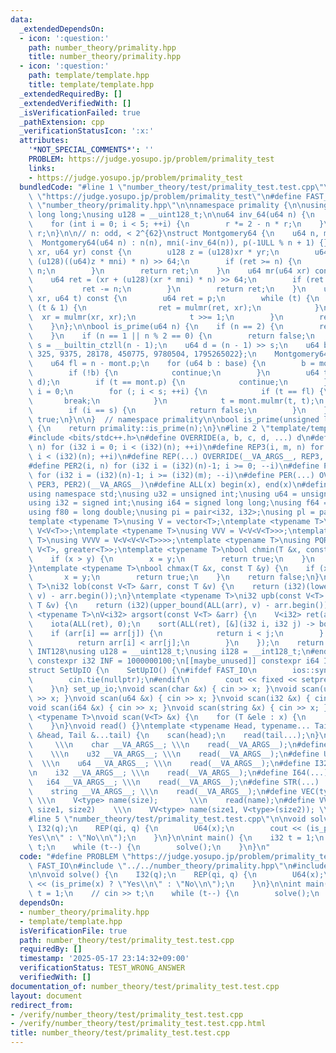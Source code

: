```yaml
---
data:
  _extendedDependsOn:
  - icon: ':question:'
    path: number_theory/primality.hpp
    title: number_theory/primality.hpp
  - icon: ':question:'
    path: template/template.hpp
    title: template/template.hpp
  _extendedRequiredBy: []
  _extendedVerifiedWith: []
  _isVerificationFailed: true
  _pathExtension: cpp
  _verificationStatusIcon: ':x:'
  attributes:
    '*NOT_SPECIAL_COMMENTS*': ''
    PROBLEM: https://judge.yosupo.jp/problem/primality_test
    links:
    - https://judge.yosupo.jp/problem/primality_test
  bundledCode: "#line 1 \"number_theory/test/primality_test.test.cpp\"\n#define PROBLEM\
    \ \"https://judge.yosupo.jp/problem/primality_test\"\n#define FAST_IO\n#line 2\
    \ \"number_theory/primality.hpp\"\n\nnamespace primality {\n\nusing u64 = unsigned\
    \ long long;\nusing u128 = __uint128_t;\n\nu64 inv_64(u64 n) {\n    u64 r = n;\n\
    \    for (int i = 0; i < 5; ++i) {\n        r *= 2 - n * r;\n    }\n    return\
    \ r;\n}\n\n// n: odd, < 2^{62}\nstruct Montgomery64 {\n    u64 n, mni, p;\n  \
    \  Montgomery64(u64 n) : n(n), mni(-inv_64(n)), p(-1ULL % n + 1) {}\n    u64 mulmr(u64\
    \ xr, u64 yr) const {\n        u128 z = (u128)xr * yr;\n        u64 ret = (z +\
    \ (u128)((u64)z * mni) * n) >> 64;\n        if (ret >= n) {\n            ret -=\
    \ n;\n        }\n        return ret;\n    }\n    u64 mr(u64 xr) const {\n    \
    \    u64 ret = (xr + (u128)(xr * mni) * n) >> 64;\n        if (ret >= n) {\n \
    \           ret -= n;\n        }\n        return ret;\n    }\n    u64 pow(u64\
    \ xr, u64 t) const {\n        u64 ret = p;\n        while (t) {\n            if\
    \ (t & 1) {\n                ret = mulmr(ret, xr);\n            }\n          \
    \  xr = mulmr(xr, xr);\n            t >>= 1;\n        }\n        return ret;\n\
    \    }\n};\n\nbool is_prime(u64 n) {\n    if (n == 2) {\n        return true;\n\
    \    }\n    if (n == 1 || n % 2 == 0) {\n        return false;\n    }\n    u64\
    \ s = __builtin_ctzll(n - 1);\n    u64 d = (n - 1) >> s;\n    u64 base[] = {2,\
    \ 325, 9375, 28178, 450775, 9780504, 1795265022};\n    Montgomery64 mont(n);\n\
    \    u64 fl = n - mont.p;\n    for (u64 b : base) {\n        b = mont.mr(b);\n\
    \        if (!b) {\n            continue;\n        }\n        u64 t = mont.pow(b,\
    \ d);\n        if (t == mont.p) {\n            continue;\n        }\n        u64\
    \ i = 0;\n        for (; i < s; ++i) {\n            if (t == fl) {\n         \
    \       break;\n            }\n            t = mont.mulmr(t, t);\n        }\n\
    \        if (i == s) {\n            return false;\n        }\n    }\n    return\
    \ true;\n}\n\n}  // namespace primality\n\nbool is_prime(unsigned long long n)\
    \ {\n    return primality::is_prime(n);\n}\n#line 2 \"template/template.hpp\"\n\
    #include <bits/stdc++.h>\n#define OVERRIDE(a, b, c, d, ...) d\n#define REP2(i,\
    \ n) for (i32 i = 0; i < (i32)(n); ++i)\n#define REP3(i, m, n) for (i32 i = (i32)(m);\
    \ i < (i32)(n); ++i)\n#define REP(...) OVERRIDE(__VA_ARGS__, REP3, REP2)(__VA_ARGS__)\n\
    #define PER2(i, n) for (i32 i = (i32)(n)-1; i >= 0; --i)\n#define PER3(i, m, n)\
    \ for (i32 i = (i32)(n)-1; i >= (i32)(m); --i)\n#define PER(...) OVERRIDE(__VA_ARGS__,\
    \ PER3, PER2)(__VA_ARGS__)\n#define ALL(x) begin(x), end(x)\n#define LEN(x) (i32)(x.size())\n\
    using namespace std;\nusing u32 = unsigned int;\nusing u64 = unsigned long long;\n\
    using i32 = signed int;\nusing i64 = signed long long;\nusing f64 = double;\n\
    using f80 = long double;\nusing pi = pair<i32, i32>;\nusing pl = pair<i64, i64>;\n\
    template <typename T>\nusing V = vector<T>;\ntemplate <typename T>\nusing VV =\
    \ V<V<T>>;\ntemplate <typename T>\nusing VVV = V<V<V<T>>>;\ntemplate <typename\
    \ T>\nusing VVVV = V<V<V<V<T>>>>;\ntemplate <typename T>\nusing PQR = priority_queue<T,\
    \ V<T>, greater<T>>;\ntemplate <typename T>\nbool chmin(T &x, const T &y) {\n\
    \    if (x > y) {\n        x = y;\n        return true;\n    }\n    return false;\n\
    }\ntemplate <typename T>\nbool chmax(T &x, const T &y) {\n    if (x < y) {\n \
    \       x = y;\n        return true;\n    }\n    return false;\n}\ntemplate <typename\
    \ T>\ni32 lob(const V<T> &arr, const T &v) {\n    return (i32)(lower_bound(ALL(arr),\
    \ v) - arr.begin());\n}\ntemplate <typename T>\ni32 upb(const V<T> &arr, const\
    \ T &v) {\n    return (i32)(upper_bound(ALL(arr), v) - arr.begin());\n}\ntemplate\
    \ <typename T>\nV<i32> argsort(const V<T> &arr) {\n    V<i32> ret(arr.size());\n\
    \    iota(ALL(ret), 0);\n    sort(ALL(ret), [&](i32 i, i32 j) -> bool {\n    \
    \    if (arr[i] == arr[j]) {\n            return i < j;\n        } else {\n  \
    \          return arr[i] < arr[j];\n        }\n    });\n    return ret;\n}\n#ifdef\
    \ INT128\nusing u128 = __uint128_t;\nusing i128 = __int128_t;\n#endif\n[[maybe_unused]]\
    \ constexpr i32 INF = 1000000100;\n[[maybe_unused]] constexpr i64 INF64 = 3000000000000000100;\n\
    struct SetUpIO {\n    SetUpIO() {\n#ifdef FAST_IO\n        ios::sync_with_stdio(false);\n\
    \        cin.tie(nullptr);\n#endif\n        cout << fixed << setprecision(15);\n\
    \    }\n} set_up_io;\nvoid scan(char &x) { cin >> x; }\nvoid scan(u32 &x) { cin\
    \ >> x; }\nvoid scan(u64 &x) { cin >> x; }\nvoid scan(i32 &x) { cin >> x; }\n\
    void scan(i64 &x) { cin >> x; }\nvoid scan(string &x) { cin >> x; }\ntemplate\
    \ <typename T>\nvoid scan(V<T> &x) {\n    for (T &ele : x) {\n        scan(ele);\n\
    \    }\n}\nvoid read() {}\ntemplate <typename Head, typename... Tail>\nvoid read(Head\
    \ &head, Tail &...tail) {\n    scan(head);\n    read(tail...);\n}\n#define CHAR(...)\
    \     \\\n    char __VA_ARGS__; \\\n    read(__VA_ARGS__);\n#define U32(...) \
    \    \\\n    u32 __VA_ARGS__; \\\n    read(__VA_ARGS__);\n#define U64(...)   \
    \  \\\n    u64 __VA_ARGS__; \\\n    read(__VA_ARGS__);\n#define I32(...)     \\\
    \n    i32 __VA_ARGS__; \\\n    read(__VA_ARGS__);\n#define I64(...)     \\\n \
    \   i64 __VA_ARGS__; \\\n    read(__VA_ARGS__);\n#define STR(...)        \\\n\
    \    string __VA_ARGS__; \\\n    read(__VA_ARGS__);\n#define VEC(type, name, size)\
    \ \\\n    V<type> name(size);       \\\n    read(name);\n#define VVEC(type, name,\
    \ size1, size2)    \\\n    VV<type> name(size1, V<type>(size2)); \\\n    read(name);\n\
    #line 5 \"number_theory/test/primality_test.test.cpp\"\n\nvoid solve() {\n   \
    \ I32(q);\n    REP(qi, q) {\n        U64(x);\n        cout << (is_prime(x) ? \"\
    Yes\\n\" : \"No\\n\");\n    }\n}\n\nint main() {\n    i32 t = 1;\n    // cin >>\
    \ t;\n    while (t--) {\n        solve();\n    }\n}\n"
  code: "#define PROBLEM \"https://judge.yosupo.jp/problem/primality_test\"\n#define\
    \ FAST_IO\n#include \"../../number_theory/primality.hpp\"\n#include \"../../template/template.hpp\"\
    \n\nvoid solve() {\n    I32(q);\n    REP(qi, q) {\n        U64(x);\n        cout\
    \ << (is_prime(x) ? \"Yes\\n\" : \"No\\n\");\n    }\n}\n\nint main() {\n    i32\
    \ t = 1;\n    // cin >> t;\n    while (t--) {\n        solve();\n    }\n}"
  dependsOn:
  - number_theory/primality.hpp
  - template/template.hpp
  isVerificationFile: true
  path: number_theory/test/primality_test.test.cpp
  requiredBy: []
  timestamp: '2025-05-17 23:14:32+09:00'
  verificationStatus: TEST_WRONG_ANSWER
  verifiedWith: []
documentation_of: number_theory/test/primality_test.test.cpp
layout: document
redirect_from:
- /verify/number_theory/test/primality_test.test.cpp
- /verify/number_theory/test/primality_test.test.cpp.html
title: number_theory/test/primality_test.test.cpp
---
```

